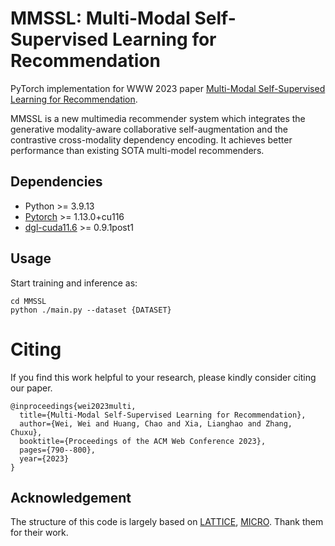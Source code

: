 # MMSSL: Multi-Modal Self-Supervised Learning for Recommendation

PyTorch implementation for WWW 2023 paper [Multi-Modal Self-Supervised Learning for Recommendation](https://arxiv.org/pdf/2302.10632.pdf).


MMSSL is a new multimedia recommender system which integrates the generative modality-aware collaborative self-augmentation and the contrastive cross-modality dependency encoding. It achieves better performance than existing SOTA multi-model recommenders.


<h2>Dependencies </h2>

* Python >= 3.9.13
* [Pytorch](https://pytorch.org/) >= 1.13.0+cu116
* [dgl-cuda11.6](https://www.dgl.ai/) >= 0.9.1post1




<h2>Usage </h2>

Start training and inference as:

```
cd MMSSL
python ./main.py --dataset {DATASET}
```


<h1> Citing </h1>

If you find this work helpful to your research, please kindly consider citing our paper.


```
@inproceedings{wei2023multi,
  title={Multi-Modal Self-Supervised Learning for Recommendation},
  author={Wei, Wei and Huang, Chao and Xia, Lianghao and Zhang, Chuxu},
  booktitle={Proceedings of the ACM Web Conference 2023},
  pages={790--800},
  year={2023}
}
```
<!-- or -->

<!-- @inproceedings{wei2023multi,
  title={Multi-Modal Self-Supervised Learning for Recommendation},
  author={Wei, Wei and Huang, Chao and Xia, Lianghao and Zhang, Chuxu},
  booktitle={Proceedings of the Web Conference (WWW)},
  year={2023}
}
 -->


## Acknowledgement

The structure of this code is largely based on [LATTICE](https://github.com/CRIPAC-DIG/LATTICE), [MICRO](https://github.com/CRIPAC-DIG/MICRO). Thank them for their work.


